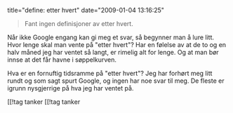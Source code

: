 title="define: etter hvert"
date="2009-01-04 13:16:25"
<blockquote>Fant ingen definisjoner av  etter hvert.</blockquote>

Når ikke Google engang kan gi meg et svar, så begynner man å lure litt. Hvor lenge skal man vente på "etter hvert"? Har en følelse av at de to og en halv måned jeg har ventet så langt, er rimelig alt for lenge. Og at man bør innse at det får havne i søppelkurven.

Hva er en fornuftig tidsramme på "etter hvert"? Jeg har forhørt meg litt rundt og som sagt spurt Google, og ingen har noe svar til meg. De fleste er igrunn nysgjerrige på hva jeg har ventet på.

[[!tag  tanker
[[!tag  tanker
